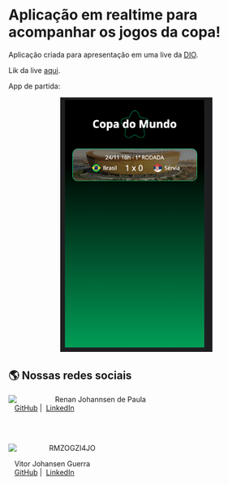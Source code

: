 
# Aplicação em realtime para acompanhar os jogos da copa!

Aplicação criada para apresentação em uma live da [DIO](https://www.dio.me/).

Lik da live [aqui](https://www.youtube.com/watch?v=5Or5CjTcfC8&ab_channel=DIO).

App de partida:

<p align="center">
    <img width="300" src="./assets/imgs/final.png">
</p>


## 🌎 Nossas redes sociais

<p>
    <img align=left margin=10 width=80 src="https://avatars.githubusercontent.com/u/3266640?s=120&v=4"/>
    <p>&nbsp&nbsp&nbspRenan Johannsen de Paula <br>
    &nbsp&nbsp&nbsp<a href="https://github.com/RenanJPaula">GitHub</a>&nbsp;|&nbsp;
    <a href="https://www.linkedin.com/in/renanjpaula/">LinkedIn</a>
    </p>
</p>

<br/><br/>

<p>
    <img align=left margin=10 width=80 src="https://avatars.githubusercontent.com/u/89088581?v=4"/> RMZOGZI4JO
    <p>&nbsp&nbsp&nbspVitor Johansen Guerra <br>
    &nbsp&nbsp&nbsp<a href="https://github.com/vitorjguerra">GitHub</a>&nbsp;|&nbsp;
    <a href="hhttps://www.linkedin.com/in/v%C3%ADtor-johansen-guerra-8025bb21a/">LinkedIn</a>
    </p>
</p>

